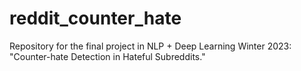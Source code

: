 # reddit_counter_hate
Repository for the final project in NLP + Deep Learning Winter 2023: "Counter-hate Detection in Hateful Subreddits."
